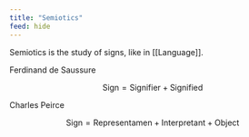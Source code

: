 ```yaml
---
title: "Semiotics"
feed: hide
---
```


Semiotics is the study of signs, like in [[Language]].

Ferdinand de Saussure

$$
\text{Sign} = \text{Signifier} + \text{Signified}
$$

 Charles Peirce

$$
\text{Sign} = \text{Representamen} + \text{Interpretant} + \text{Object}
$$